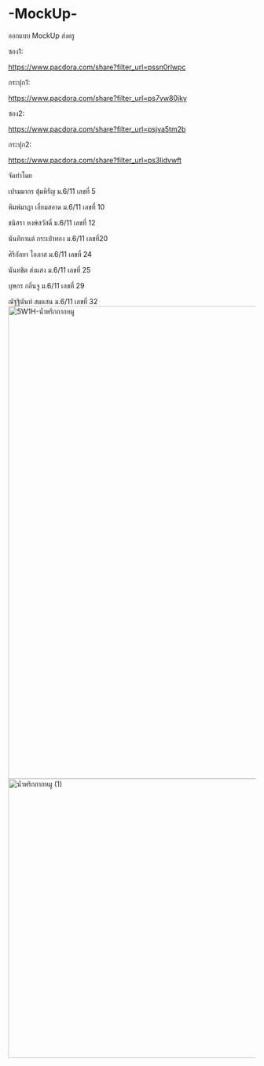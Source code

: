 # -MockUp-
ออกแบบ MockUp ส่งครู

ซอง1:

https://www.pacdora.com/share?filter_url=pssn0rlwpc

กระปุก1:

https://www.pacdora.com/share?filter_url=ps7vw80jky

ซอง2:

https://www.pacdora.com/share?filter_url=psjva5tm2b

กระปุก2:

https://www.pacdora.com/share?filter_url=ps3lidvwft

จัดทำโดย

เปรมมากร ตุ้ม​หิรัญ​ ม.6/11 เลขที่ 5

พิมพ์มาฎา เอี่ยมสอาด ม.6/11 เลขที่ 10

ชนิสรา หงษ์สวัสดิ์ ม.6/11 เลขที่ 12

นันทิกานต์ กระเป๋าทอง ม.6/11 เลขที่20

ศิริกัลยา โอภาส ม.6/11 เลขที่ 24

นันทชิต ส่งแสง ม.6/11 เลขที่ 25

บุษกร กลิ่นจู ม.6/11 เลขที่ 29

ณัฐฐินันท์ สมแสน ม.6/11 เลขที่ 32
<img width="1706" height="960" alt="5W1H-น้ำพริกกากหมู" src="https://github.com/user-attachments/assets/e8846253-a142-45d2-a295-998e1f2f1124" />
<img width="673" height="567" alt="น้ำพริกกากหมู (1)" src="https://github.com/user-attachments/assets/45e21880-f8bb-40fe-8890-b634733647fa" />
